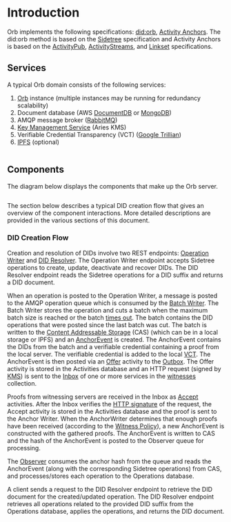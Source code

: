 # Introduction

Orb implements the following specifications: [did:orb](https://trustbloc.github.io/did-method-orb/),
[Activity Anchors](https://trustbloc.github.io/activityanchors/). The did:orb method is based on the
[Sidetree](https://identity.foundation/sidetree/spec/) specification and Activity Anchors is based on the
[ActivityPub](https://www.w3.org/TR/activitypub/),
[ActivityStreams](https://www.w3.org/TR/activitystreams-core/), and
[Linkset](https://datatracker.ietf.org/doc/draft-ietf-httpapi-linkset/) specifications.

## Services

A typical Orb domain consists of the following services:

1) [Orb](https://github.com/trustbloc/orb) instance (multiple instances may be running for redundancy scalability)
2) Document database (AWS [DocumentDB](https://aws.amazon.com/documentdb/) or [MongoDB](https://www.mongodb.com/))
3) AMQP message broker ([RabbitMQ](https://www.rabbitmq.com))
4) [Key Management Service](../kms.html#key-management-system-kms) (Aries KMS)
5) Verifiable Credential Transparency (VCT) ([Google Trillian](https://github.com/google/trillian))
6) [IPFS](https://ipfs.io/) (optional)

```{image} ../_static/orb/nodes.svg

```

## Components

The diagram below displays the components that make up the Orb server.

```{image} ../_static/orb/components.svg

```

The section below describes a typical DID creation flow that gives an overview of the component interactions.
More detailed descriptions are provided in the various sections of this document.

### DID Creation Flow

Creation and resolution of DIDs involve two REST endpoints: [Operation Writer](sidetree.html#did-operations) and
[DID Resolver](sidetree.html#did-resolution). The Operation Writer endpoint accepts Sidetree operations to create,
update, deactivate and recover DIDs. The DID Resolver endpoint reads the Sidetree operations for a DID suffix and
returns a DID document.

When an operation is posted to the Operation Writer, a message is posted to the AMQP operation queue which is
consumed by the [Batch Writer](batchwriter.html#batch-writer). The Batch Writer stores the operation and cuts a
batch when the maximum batch size is reached or the batch [times out](parameters.html#batch-writer-timeout).
The batch contains the DID operations that were posted since the last batch was cut. The batch is written to
the [Content Addressable Storage](cas.html#content-addressable-storage-cas) (CAS) (which can be in a local storage or
IPFS) and an [AnchorEvent](https://trustbloc.github.io/activityanchors/#anchorevent) is created. The AnchorEvent contains
the DIDs from the batch and a verifiable credential containing a proof from the local server. The verifiable credential
is added to the local [VCT](vct.html#vct). The AnchorEvent is then posted via an [Offer](activitypub.html#offer)
activity to the [Outbox](activitypub.html#outbox-inbox). The Offer activity is stored in the Activities database and an 
HTTP request (signed by [KMS](../kms/index.html#key-management-system-kms)) is sent to the
[Inbox](activitypub.html#outbox-inbox) of one or more services in the [witnesses](activitypub.html#invite-witness) 
collection.

Proofs from witnessing servers are received in the Inbox as [Accept](activitypub.html#offer) 
activities. After the Inbox verifies the [HTTP signature](authentication.html#http-signatures) of the request,
the Accept activity is stored in the Activities database and the
proof is sent to the Anchor Writer. When the AnchorWriter determines that enough proofs have been received 
(according to the [Witness Policy](witnesspolicy.html#witness-policy)), a new AnchorEvent is constructed
with the gathered proofs. The AnchorEvent is written to CAS and the hash of the AnchorEvent is posted to the Observer
queue for processing.

The [Observer](observer.html#observer) consumes the anchor hash from the queue and reads the AnchorEvent (along
with the corresponding Sidetree operations) from CAS, and processes/stores each operation to the Operations
database.

A client sends a request to the DID Resolver endpoint to retrieve the DID document for the created/updated operation.
The DID Resolver endpoint retrieves all operations related to the provided DID suffix from the Operations
database, applies the operations, and returns the DID document.
